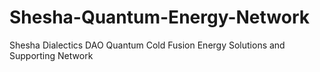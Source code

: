 # Shesha-Quantum-Energy-Network
Shesha Dialectics DAO Quantum Cold Fusion Energy Solutions and Supporting Network
